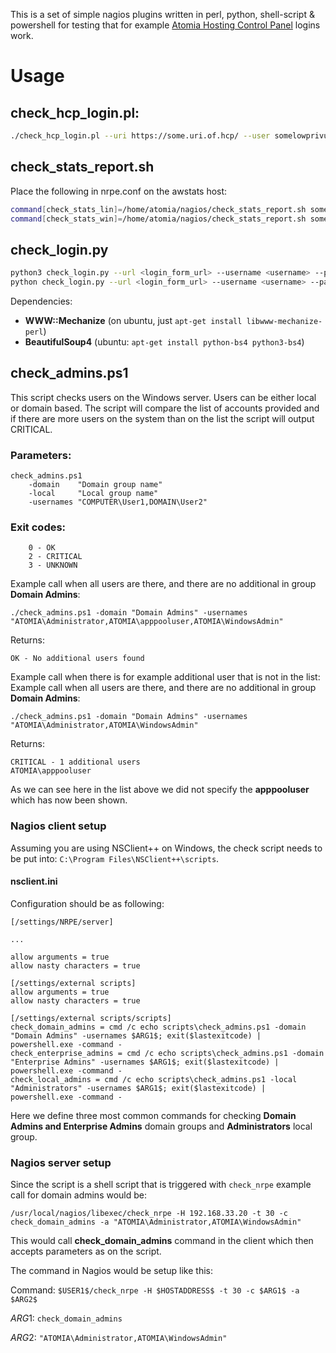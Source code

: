 This is a set of simple nagios plugins written in perl, python, shell-script & powershell
for testing that for example [Atomia Hosting Control Panel](http://www.atomia.com/) logins
work.

# Usage

## check_hcp_login.pl:

```sh
./check_hcp_login.pl --uri https://some.uri.of.hcp/ --user somelowprivuser --pass 'somepass' --timeout 5 --match somestring-only-found-after-successfull-login
```

## check_stats_report.sh

Place the following in nrpe.conf on the awstats host:
```sh
command[check_stats_lin]=/home/atomia/nagios/check_stats_report.sh some.linux.site 50 3
command[check_stats_win]=/home/atomia/nagios/check_stats_report.sh some.windows.site 50 3
```

## check_login.py

```sh
python3 check_login.py --url <login_form_url> --username <username> --password <password> [--timeout 5] [--match <matchstring>]
python check_login.py --url <login_form_url> --username <username> --password <password> [--timeout 5] [--match <matchstring>]
```

Dependencies:

* **WWW::Mechanize** (on ubuntu, just `apt-get install libwww-mechanize-perl`)
* **BeautifulSoup4** (ubuntu: `apt-get install python-bs4 python3-bs4`)

## check_admins.ps1
This script checks users on the Windows server. Users can be either local or domain based. The script will compare the list of accounts provided and if there are more users on the system than on the list the script will output CRITICAL.

### Parameters:
```
check_admins.ps1
    -domain    "Domain group name"
    -local     "Local group name"
    -usernames "COMPUTER\User1,DOMAIN\User2"
```

### Exit codes:
```
    0 - OK
    2 - CRITICAL
    3 - UNKNOWN
```
Example call when all users are there, and there are no additional in group **Domain Admins**:
```
./check_admins.ps1 -domain "Domain Admins" -usernames "ATOMIA\Administrator,ATOMIA\apppooluser,ATOMIA\WindowsAdmin"
```
Returns:
```
OK - No additional users found
```
Example call when there is for example additional user that is not in the list:
Example call when all users are there, and there are no additional in group **Domain Admins**:
```
./check_admins.ps1 -domain "Domain Admins" -usernames "ATOMIA\Administrator,ATOMIA\WindowsAdmin"
```
Returns:
```
CRITICAL - 1 additional users
ATOMIA\apppooluser
```
As we can see here in the list above we did not specify the **apppooluser** which has now been shown.

### Nagios client setup
Assuming you are using NSClient++ on Windows, the check script needs to be put into: `C:\Program Files\NSClient++\scripts`.

#### nsclient.ini
Configuration should be as following:
```
[/settings/NRPE/server]

...

allow arguments = true
allow nasty characters = true

[/settings/external scripts]
allow arguments = true
allow nasty characters = true

[/settings/external scripts/scripts]
check_domain_admins = cmd /c echo scripts\check_admins.ps1 -domain "Domain Admins" -usernames $ARG1$; exit($lastexitcode) | powershell.exe -command -
check_enterprise_admins = cmd /c echo scripts\check_admins.ps1 -domain "Enterprise Admins" -usernames $ARG1$; exit($lastexitcode) | powershell.exe -command -
check_local_admins = cmd /c echo scripts\check_admins.ps1 -local "Administrators" -usernames $ARG1$; exit($lastexitcode) | powershell.exe -command -
```

Here we define three most common commands for checking **Domain Admins and Enterprise Admins** domain groups and **Administrators** local group.

### Nagios server setup

Since the script is a shell script that is triggered with `check_nrpe` example call for domain admins would be:
```
/usr/local/nagios/libexec/check_nrpe -H 192.168.33.20 -t 30 -c check_domain_admins -a "ATOMIA\Administrator,ATOMIA\WindowsAdmin"
```
This would call **check_domain_admins** command in the client which then accepts parameters as on the script.

The command in Nagios would be setup like this:

Command: `$USER1$/check_nrpe -H $HOSTADDRESS$ -t 30 -c $ARG1$ -a $ARG2$`

$ARG1$: `check_domain_admins`

$ARG2$: `"ATOMIA\Administrator,ATOMIA\WindowsAdmin"`